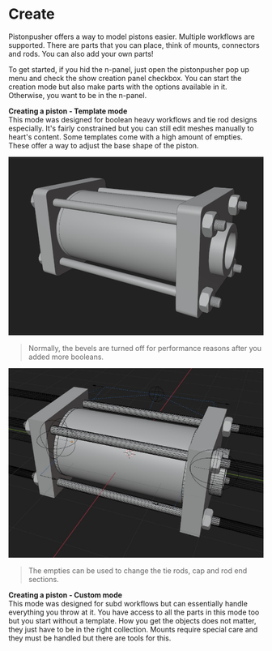 # Create


Pistonpusher offers a way to model pistons easier. Multiple workflows are supported. There are parts that you can place, think of mounts, connectors and rods. You can also add your own parts!

To get started, if you hid the n-panel, just open the pistonpusher pop up menu and check the show creation panel checkbox. You can start the creation mode but also make parts with the options available in it. Otherwise, you want to be in the n-panel.


**Creating a piston - Template mode**  
This mode was designed for boolean heavy workflows and tie rod designs especially. It's fairly constrained but you can still edit meshes manually to heart's content. Some templates come with a high amount of empties. These offer a way to adjust the base shape of the piston. 


![Radial array](../images/trodtempbevel.jpg)
>Normally, the bevels are turned off for performance reasons after you added more booleans.

![Radial array](../images/trodtempex.jpg)
>The empties can be used to change the tie rods, cap and rod end sections.
  

**Creating a piston - Custom mode**  
This mode was designed for subd workflows but can essentially handle everything you throw at it. You have access to all the parts in this mode too but you start without a template. How you get the objects does not matter, they just have to be in the right collection. Mounts require special care and they must be handled but there are tools for this. 
